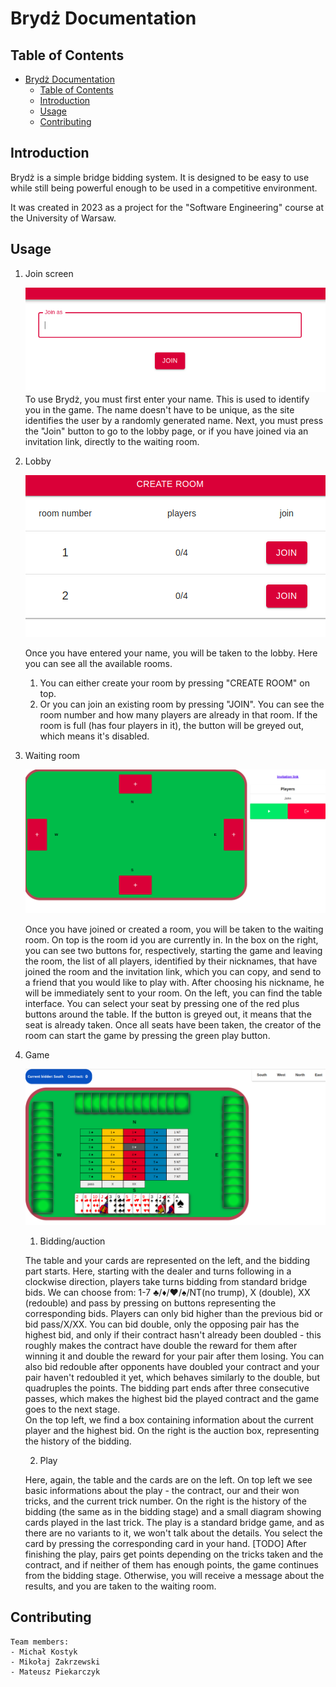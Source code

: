 # Brydż Documentation
## Table of Contents
- [Brydż Documentation](#brydż-documentation)
  - [Table of Contents](#table-of-contents)
  - [Introduction](#introduction)
  - [Usage](#usage)
  - [Contributing](#contributing)

## Introduction
Brydż is a simple bridge bidding system. It is designed to be easy to use while still being powerful enough to be used in a competitive environment.

It was created in 2023 as a project for the "Software Engineering" course at the University of Warsaw.

## Usage
1. Join screen
   
    ![Enter name](Documentation/EnterName.png)
    To use Brydż, you must first enter your name. This is used to identify you in the game. The name doesn't have to be unique, as the site identifies the user by a randomly generated name. Next, you must press the "Join" button to go to the lobby page, or if you have joined via an invitation link, directly to the waiting room.

2. Lobby
   
    ![Lobby](Documentation/Lobby.png)

    Once you have entered your name, you will be taken to the lobby. Here you can see all the available rooms.
    1. You can either create your room by pressing "CREATE ROOM" on top.
    2. Or you can join an existing room by pressing "JOIN". You can see the room number and how many players are already in that room. If the room is full (has four players in it), the button will be greyed out, which means it's disabled.

3. Waiting room

    ![Waiting room](Documentation/WaitingRoom.png)

    Once you have joined or created a room, you will be taken to the waiting room. On top is the room id you are currently in. In the box on the right, you can see two buttons for, respectively, starting the game and leaving the room, the list of all players, identified by their nicknames, that have joined the room and the invitation link, which you can copy, and send to a friend that you would like to play with. After choosing his nickname, he will be immediately sent to your room.
    On the left, you can find the table interface. You can select your seat by pressing one of the red plus buttons around the table. If the button is greyed out, it means that the seat is already taken. Once all seats have been taken, the creator of the room can start the game by pressing the green play button.

4. Game

    ![Game](Documentation/GameTable.png)

    1. Bidding/auction

    The table and your cards are represented on the left, and the bidding part starts.
    Here, starting with the dealer and turns following in a clockwise direction, players take turns bidding from standard bridge bids. We can choose from: 1-7 ♣/♦/♥/♠/NT(no trump), X (double), XX (redouble) and pass by pressing on buttons representing the corresponding bids. Players can only bid higher than the previous bid or bid pass/X/XX. You can bid double, only the opposing pair has the highest bid, and only if their contract hasn't already been doubled - this roughly makes the contract have double the reward for them after winning it and double the reward for your pair after them losing. You can also bid redouble after opponents have doubled your contract and your pair haven't redoubled it yet, which behaves similarly to the double, but quadruples the points. The bidding part ends after three consecutive passes, which makes the highest bid the played contract and the game goes to the next stage.   
    On the top left, we find a box containing information about the current player and the highest bid. On the right is the auction box, representing the history of the bidding. 

    2. Play
    
    Here, again, the table and the cards are on the left. On top left we see basic informations about the play - the contract, our and their won tricks, and the current trick number. On the right is the history of the bidding (the same as in the bidding stage) and a small diagram showing cards played in the last trick.
    The play is a standard bridge game, and as there are no variants to it, we won't talk about the details. You select the card by pressing the corresponding card in your hand. [TODO] After finishing the play, pairs get points depending on the tricks taken and the contract, and if neither of them has enough points, the game continues from the bidding stage. Otherwise, you will receive a message about the results, and you are taken to the waiting room.

## Contributing
    Team members:
    - Michał Kostyk
    - Mikołaj Zakrzewski
    - Mateusz Piekarczyk